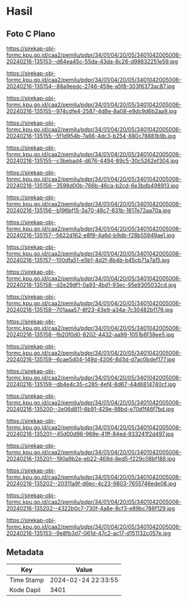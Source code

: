 # Hasil

## Foto C Plano

https://sirekap-obj-formc.kpu.go.id/caa2/pemilu/pdpr/34/01/04/20/05/3401042005006-20240216-135153--d64ea45c-55da-43da-8c26-d98832251e59.jpg

https://sirekap-obj-formc.kpu.go.id/caa2/pemilu/pdpr/34/01/04/20/05/3401042005006-20240216-135154--88a9eedc-2746-459e-a5f8-303f6373ac87.jpg

https://sirekap-obj-formc.kpu.go.id/caa2/pemilu/pdpr/34/01/04/20/05/3401042005006-20240216-135155--974cdfe4-2587-4d8e-8a08-e9dc9d6b2aa9.jpg

https://sirekap-obj-formc.kpu.go.id/caa2/pemilu/pdpr/34/01/04/20/05/3401042005006-20240216-135155--5f1d954b-7a66-4dc3-b254-880c78881b9b.jpg

https://sirekap-obj-formc.kpu.go.id/caa2/pemilu/pdpr/34/01/04/20/05/3401042005006-20240216-135155--c3bebad4-d676-4494-89c5-30c5262ef304.jpg

https://sirekap-obj-formc.kpu.go.id/caa2/pemilu/pdpr/34/01/04/20/05/3401042005006-20240216-135156--3598d00b-766b-46ca-b2cd-6e3bdb498913.jpg

https://sirekap-obj-formc.kpu.go.id/caa2/pemilu/pdpr/34/01/04/20/05/3401042005006-20240216-135156--b196bf15-3a70-48c7-831b-1817e72aa70a.jpg

https://sirekap-obj-formc.kpu.go.id/caa2/pemilu/pdpr/34/01/04/20/05/3401042005006-20240216-135157--5622d162-e8f9-4a6d-b9db-f28b55949ae1.jpg

https://sirekap-obj-formc.kpu.go.id/caa2/pemilu/pdpr/34/01/04/20/05/3401042005006-20240216-135157--100dfa51-e5b1-4d2f-8b4b-b45cb71a7a15.jpg

https://sirekap-obj-formc.kpu.go.id/caa2/pemilu/pdpr/34/01/04/20/05/3401042005006-20240216-135158--d2e29df1-0a93-4bd1-93ec-95e9305032cd.jpg

https://sirekap-obj-formc.kpu.go.id/caa2/pemilu/pdpr/34/01/04/20/05/3401042005006-20240216-135158--701aaa57-8f23-43e9-a34a-7c30482b1176.jpg

https://sirekap-obj-formc.kpu.go.id/caa2/pemilu/pdpr/34/01/04/20/05/3401042005006-20240216-135158--fb20f0d0-8202-4432-aa99-1051b6f38ee5.jpg

https://sirekap-obj-formc.kpu.go.id/caa2/pemilu/pdpr/34/01/04/20/05/3401042005006-20240216-135159--6cae5d04-149d-4206-8d3d-d7ac0bdef177.jpg

https://sirekap-obj-formc.kpu.go.id/caa2/pemilu/pdpr/34/01/04/20/05/3401042005006-20240216-135159--db4e4c35-c285-4ef4-8d67-44d6814740cf.jpg

https://sirekap-obj-formc.kpu.go.id/caa2/pemilu/pdpr/34/01/04/20/05/3401042005006-20240216-135200--2e06d811-6b91-429e-98bd-e70d1f46f7bd.jpg

https://sirekap-obj-formc.kpu.go.id/caa2/pemilu/pdpr/34/01/04/20/05/3401042005006-20240216-135201--45d00d96-969e-41ff-84ed-933241f2d497.jpg

https://sirekap-obj-formc.kpu.go.id/caa2/pemilu/pdpr/34/01/04/20/05/3401042005006-20240216-135201--190a9b2e-eb22-469d-8ed5-f229c08bf188.jpg

https://sirekap-obj-formc.kpu.go.id/caa2/pemilu/pdpr/34/01/04/20/05/3401042005006-20240216-135202--20311a9f-d6ec-4c23-9803-7655746ede08.jpg

https://sirekap-obj-formc.kpu.go.id/caa2/pemilu/pdpr/34/01/04/20/05/3401042005006-20240216-135202--4322b0c7-730f-4a8e-8cf3-e89bc786f129.jpg

https://sirekap-obj-formc.kpu.go.id/caa2/pemilu/pdpr/34/01/04/20/05/3401042005006-20240216-135153--9e8fb3d7-061d-47c2-ac17-d151132c057e.jpg


## Metadata

| Key        | Value               |
| ---------- | ------------------- |
| Time Stamp | 2024-02-24 22:33:55 |
| Kode Dapil | 3401                |



